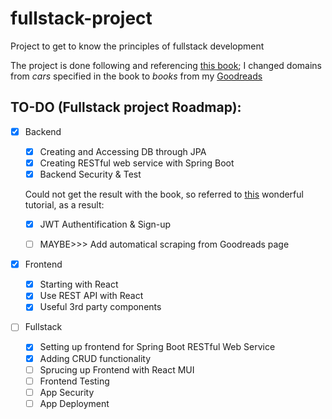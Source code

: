 # fullstack-project
Project to get to know the principles of fullstack development

The project is done following and referencing [this book](https://github.com/wikibook/springboot-react/tree/main);
I changed domains from *cars* specified in the book to *books* from my [Goodreads](https://www.goodreads.com/user/show/40533086?ref=nav_profile_l)

## TO-DO (Fullstack project Roadmap):
- [x] Backend
  - [x] Creating and Accessing DB through JPA
  - [x] Creating RESTful web service with Spring Boot
  - [x] Backend Security & Test

   Could not get the result with the book, so referred to [this](https://www.devyummi.com/page?id=668cfe58d3b43a6241eb6b6c) wonderful tutorial, as a result:

   - [x] JWT Authentification & Sign-up

  - [ ] MAYBE>>> Add automatical scraping from Goodreads page
- [x] Frontend
  - [x] Starting with React
  - [x] Use REST API with React
  - [x] Useful 3rd party components
- [ ] Fullstack
  - [x] Setting up frontend for Spring Boot RESTful Web Service
  - [x] Adding CRUD functionality
  - [ ] Sprucing up Frontend with React MUI
  - [ ] Frontend Testing
  - [ ] App Security
  - [ ] App Deployment
